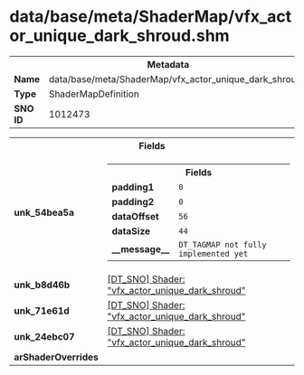 <h1>data/base/meta/ShaderMap/vfx_actor_unique_dark_shroud.shm</h1><table><tr><th colspan="100%">Metadata</th></tr><tr><td><b>Name</b></td><td>data/base/meta/ShaderMap/vfx_actor_unique_dark_shroud.shm</td></tr><tr><td><b>Type</b></td><td>ShaderMapDefinition</td></tr><tr><td><b>SNO ID</b></td><td>1012473</td></tr></table>

<table><tr><th colspan="100%">Fields</th></tr><tr><td><b>unk_54bea5a</b></td><td><table><tr><th colspan="100%">Fields</th></tr><tr><td><b>padding1</b></td><td><code>0</code></td></tr><tr><td><b>padding2</b></td><td><code>0</code></td></tr><tr><td><b>dataOffset</b></td><td><code>56</code></td></tr><tr><td><b>dataSize</b></td><td><code>44</code></td></tr><tr><td><b>__message__</b></td><td><code>DT_TAGMAP not fully implemented yet</code></td></tr></table>

</td></tr><tr><td><b>unk_b8d46b</b></td><td><a href="..\Shader\vfx_actor_unique_dark_shroud.shd.md">[DT_SNO] Shader: "vfx_actor_unique_dark_shroud"</a></td></tr><tr><td><b>unk_71e61d</b></td><td><a href="..\Shader\vfx_actor_unique_dark_shroud.shd.md">[DT_SNO] Shader: "vfx_actor_unique_dark_shroud"</a></td></tr><tr><td><b>unk_24ebc07</b></td><td><a href="..\Shader\vfx_actor_unique_dark_shroud.shd.md">[DT_SNO] Shader: "vfx_actor_unique_dark_shroud"</a></td></tr><tr><td><b>arShaderOverrides</b></td><td></td></tr></table>

